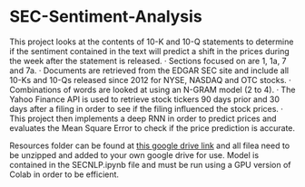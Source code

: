 # SEC-Sentiment-Analysis
This project looks at the contents of 10-K and 10-Q statements to determine if the sentiment contained in the text will predict a shift in the prices during the week after the statement is released.
·  	Sections focused on are 1, 1a, 7 and 7a.
·  	Documents are retrieved from the EDGAR SEC site and include all 10-Ks and 10-Qs released since 2012 for NYSE, NASDAQ and OTC stocks.
·  	Combinations of words are looked at using an N-GRAM model (2 to 4).
·  	The Yahoo Finance API is used to retrieve stock tickers 90 days prior and 30 days after a filing in order to see if the filing influenced the stock prices.
·  	This project then implements a deep RNN in order to predict prices and evaluates the Mean Square Error to check if the price prediction is accurate.


Resources folder can be found at [this google drive link](https://drive.google.com/file/d/1YGEqfUb9tJOgh7KX518E4x-Y4ETk0N_f/view?usp=sharing) and all filea need to be unzipped and added to your own google drive for use.
Model is contained in the SECNLP.ipynb file and must be run using a GPU version of Colab in order to be efficient.
